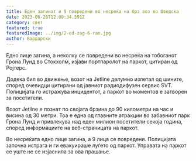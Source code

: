 ```yaml
---
title: Еден загинат и 9 повредени во несреќа на брз воз во Шведска
date: 2023-06-26T12:00:34.591Z
category: свет
featured: true
featuredImage: ../img/2-ed-zag-6-ran.jpg
author: Вардарски
---
```

Едно лице загина, а неколку се повредени во несреќа на тобоганот Грона Лунд во Стокхолм, изјави портпаролот на паркот, цитиран од Ројтерс.

Додека бил во движење, возот на Jetline делумно излетал од шините, според очевидци цитирани од јавниот радиодифузен сервис SVT. Полицијата го истражува инцидентот, а паркот во моментов е затворен за посетители.

Возот Jetline е познат по својата брзина до 90 километри на час и висина од 30 метри. Тоа е една од главните атракции во забавниот парк Грона Лунд и привлекува над еден милион посетители секоја година, според информациите на веб-страницата на паркот.

Во несреќата едно лице загина, а 9 лица се повредени. Полицијата започна истрага и ги евакуираше луѓето од паркот. Управата на паркот се уште не се изјаснила за ова прашање.